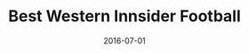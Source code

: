 ---
layout: default
modal-id: 7
date: 2016-07-01
title: Best Western Innsider Football
img: football.png
alt: Best Western Innsider Football
project-date: July 2016
client: Pixeljam
#client_url: http://store.steampowered.com/app/462100/Starr_Mazer_DSP/
category: Haxe Development
description: 2016 game for the Best Western Rewards system for their employees. Be the best football player and kick away points to win rewards!
my-work: I used Luxe, a game engine written in Haxe, for this game and released it on HTML5 internally for the Best Western's employees.
---